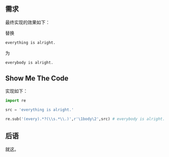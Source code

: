 ## 需求

最终实现的效果如下：

替换

```txt
everything is alright.
```

为

```txt
everybody is alright.
```

## Show Me The Code

实现如下：

```python
import re

src = 'everything is alright.'

re.sub('(every).*?(\\s.*\\.)',r'\1body\2',src) # everybody is alright.
```

## 后语

就这。
